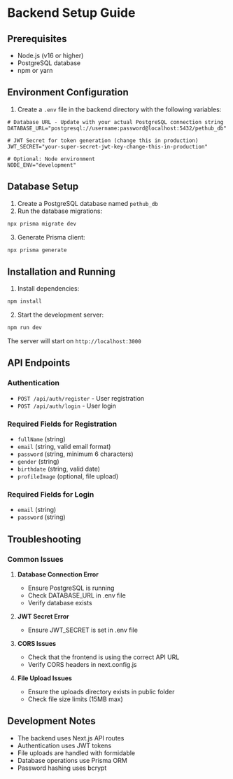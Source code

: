 # Backend Setup Guide

## Prerequisites
- Node.js (v16 or higher)
- PostgreSQL database
- npm or yarn

## Environment Configuration

1. Create a `.env` file in the backend directory with the following variables:

```env
# Database URL - Update with your actual PostgreSQL connection string
DATABASE_URL="postgresql://username:password@localhost:5432/pethub_db"

# JWT Secret for token generation (change this in production)
JWT_SECRET="your-super-secret-jwt-key-change-this-in-production"

# Optional: Node environment
NODE_ENV="development"
```

## Database Setup

1. Create a PostgreSQL database named `pethub_db`
2. Run the database migrations:
```bash
npx prisma migrate dev
```

3. Generate Prisma client:
```bash
npx prisma generate
```

## Installation and Running

1. Install dependencies:
```bash
npm install
```

2. Start the development server:
```bash
npm run dev
```

The server will start on `http://localhost:3000`

## API Endpoints

### Authentication
- `POST /api/auth/register` - User registration
- `POST /api/auth/login` - User login

### Required Fields for Registration
- `fullName` (string)
- `email` (string, valid email format)
- `password` (string, minimum 6 characters)
- `gender` (string)
- `birthdate` (string, valid date)
- `profileImage` (optional, file upload)

### Required Fields for Login
- `email` (string)
- `password` (string)

## Troubleshooting

### Common Issues

1. **Database Connection Error**
   - Ensure PostgreSQL is running
   - Check DATABASE_URL in .env file
   - Verify database exists

2. **JWT Secret Error**
   - Ensure JWT_SECRET is set in .env file

3. **CORS Issues**
   - Check that the frontend is using the correct API URL
   - Verify CORS headers in next.config.js

4. **File Upload Issues**
   - Ensure the uploads directory exists in public folder
   - Check file size limits (15MB max)

## Development Notes

- The backend uses Next.js API routes
- Authentication uses JWT tokens
- File uploads are handled with formidable
- Database operations use Prisma ORM
- Password hashing uses bcrypt 